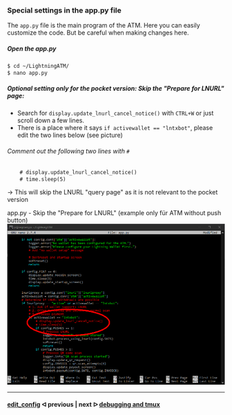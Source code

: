 ### Special settings in the app.py file

The `app.py` file is the main program of the ATM. Here you can easily customize the code. But be careful when making changes here.

##### Open the app.py

```
$ cd ~/LightningATM/
$ nano app.py
```

##### Optional setting *only for the pocket version:* Skip the "Prepare for LNURL" page:

- Search for `display.update_lnurl_cancel_notice()` with `CTRL+W` or just scroll down a few lines. 
- There is a place where it says `if activewallet == "lntxbot"`, please edit the two lines below (see picture)

###### Comment out the following two lines with `#`

```
	# display.update_lnurl_cancel_notice()
	# time.sleep(5)
```

-> This will skip the LNURL "query page" as it is not relevant to the pocket version 

app.py - Skip the "Prepare for LNURL" (example only für ATM without push button)
![edit app](../pictures/edit_app_terminal_1.png)

---

#### [edit_config](/docs/guide/edit_config.md)  ᐊ  previous | next  ᐅ  [debugging and tmux](/docs/guide/tmux_monitoring.md)



